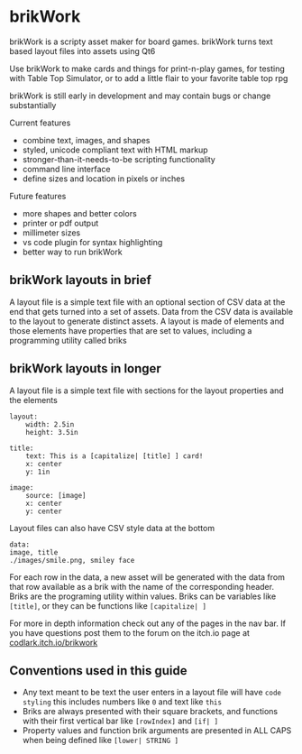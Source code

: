 # brikWork
brikWork is a scripty asset maker for board games. brikWork turns text based layout files into assets using Qt6

Use brikWork to make cards and things for print-n-play games, for testing with Table Top Simulator, or to add a little flair to your favorite table top rpg

brikWork is still early in development and may contain bugs or change substantially


Current features

 * combine text, images, and shapes
 * styled, unicode compliant text with HTML markup
 * stronger-than-it-needs-to-be scripting functionality
 * command line interface
 * define sizes and location in pixels or inches

Future features

 * more shapes and better colors
 * printer or pdf output
 * millimeter sizes
 * vs code plugin for syntax highlighting
 * better way to run brikWork

## brikWork layouts in brief

A layout file is a simple text file with an optional section of CSV data at the end that gets turned into a set of assets. Data from the CSV data is available to the layout to generate distinct assets. A layout is made of elements and those elements have properties that are set to values, including a programming utility called briks

## brikWork layouts in longer

A layout file is a simple text file with sections for the layout properties and the elements
```none
layout:
    width: 2.5in
    height: 3.5in

title:
    text: This is a [capitalize| [title] ] card!
    x: center
    y: 1in

image:
    source: [image]
    x: center
    y: center
```
Layout files can also have CSV style data at the bottom
```
data:
image, title
./images/smile.png, smiley face
```
For each row in the data, a new asset will be generated with the data from that row available as a brik with the name of the corresponding header.
Briks are the programing utility within values. Briks can be variables like `[title]`, or they can be functions like `[capitalize| ]` 

For more in depth information check out any of the pages in the nav bar. If you have questions post them to the forum on the itch.io page at [codlark.itch.io/brikwork](codlark.itch.io/brikwork)


## Conventions used in this guide

* Any text meant to be text the user enters in a layout file will have `code styling` this includes numbers like `0` and text like `this`
* Briks are always presented with their square brackets, and functions with their first vertical bar like `[rowIndex]` and `[if| ]`
* Property values and function brik arguments are presented in ALL CAPS when being defined like `[lower| STRING ]`

